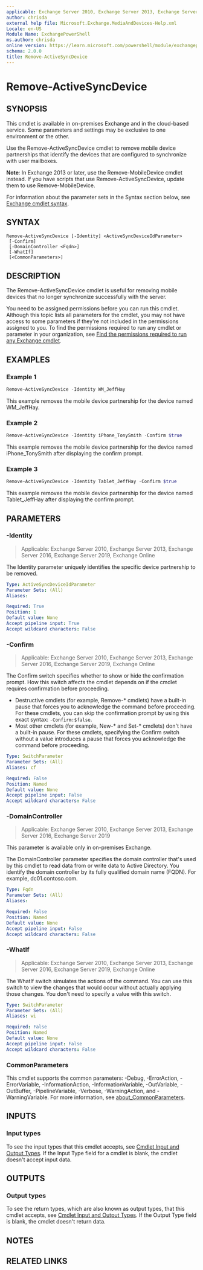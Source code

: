 ```yaml
---
applicable: Exchange Server 2010, Exchange Server 2013, Exchange Server 2016, Exchange Server 2019, Exchange Online
author: chrisda
external help file: Microsoft.Exchange.MediaAndDevices-Help.xml
Locale: en-US
Module Name: ExchangePowerShell
ms.author: chrisda
online version: https://learn.microsoft.com/powershell/module/exchangepowershell/remove-activesyncdevice
schema: 2.0.0
title: Remove-ActiveSyncDevice
---
```


# Remove-ActiveSyncDevice

## SYNOPSIS
This cmdlet is available in on-premises Exchange and in the cloud-based service. Some parameters and settings may be exclusive to one environment or the other.

Use the Remove-ActiveSyncDevice cmdlet to remove mobile device partnerships that identify the devices that are configured to synchronize with user mailboxes.

**Note**: In Exchange 2013 or later, use the Remove-MobileDevice cmdlet instead. If you have scripts that use Remove-ActiveSyncDevice, update them to use Remove-MobileDevice.

For information about the parameter sets in the Syntax section below, see [Exchange cmdlet syntax](https://learn.microsoft.com/powershell/exchange/exchange-cmdlet-syntax).

## SYNTAX

```
Remove-ActiveSyncDevice [-Identity] <ActiveSyncDeviceIdParameter>
 [-Confirm]
 [-DomainController <Fqdn>]
 [-WhatIf]
 [<CommonParameters>]
```

## DESCRIPTION
The Remove-ActiveSyncDevice cmdlet is useful for removing mobile devices that no longer synchronize successfully with the server.

You need to be assigned permissions before you can run this cmdlet. Although this topic lists all parameters for the cmdlet, you may not have access to some parameters if they're not included in the permissions assigned to you. To find the permissions required to run any cmdlet or parameter in your organization, see [Find the permissions required to run any Exchange cmdlet](https://learn.microsoft.com/powershell/exchange/find-exchange-cmdlet-permissions).

## EXAMPLES

### Example 1
```powershell
Remove-ActiveSyncDevice -Identity WM_JeffHay
```

This example removes the mobile device partnership for the device named WM\_JeffHay.

### Example 2
```powershell
Remove-ActiveSyncDevice -Identity iPhone_TonySmith -Confirm $true
```

This example removes the mobile device partnership for the device named iPhone\_TonySmith after displaying the confirm prompt.

### Example 3
```powershell
Remove-ActiveSyncDevice -Identity Tablet_JeffHay -Confirm $true
```

This example removes the mobile device partnership for the device named Tablet\_JeffHay after displaying the confirm prompt.

## PARAMETERS

### -Identity

> Applicable: Exchange Server 2010, Exchange Server 2013, Exchange Server 2016, Exchange Server 2019, Exchange Online

The Identity parameter uniquely identifies the specific device partnership to be removed.

```yaml
Type: ActiveSyncDeviceIdParameter
Parameter Sets: (All)
Aliases:

Required: True
Position: 1
Default value: None
Accept pipeline input: True
Accept wildcard characters: False
```

### -Confirm

> Applicable: Exchange Server 2010, Exchange Server 2013, Exchange Server 2016, Exchange Server 2019, Exchange Online

The Confirm switch specifies whether to show or hide the confirmation prompt. How this switch affects the cmdlet depends on if the cmdlet requires confirmation before proceeding.

- Destructive cmdlets (for example, Remove-\* cmdlets) have a built-in pause that forces you to acknowledge the command before proceeding. For these cmdlets, you can skip the confirmation prompt by using this exact syntax: `-Confirm:$false`.
- Most other cmdlets (for example, New-\* and Set-\* cmdlets) don't have a built-in pause. For these cmdlets, specifying the Confirm switch without a value introduces a pause that forces you acknowledge the command before proceeding.

```yaml
Type: SwitchParameter
Parameter Sets: (All)
Aliases: cf

Required: False
Position: Named
Default value: None
Accept pipeline input: False
Accept wildcard characters: False
```

### -DomainController

> Applicable: Exchange Server 2010, Exchange Server 2013, Exchange Server 2016, Exchange Server 2019

This parameter is available only in on-premises Exchange.

The DomainController parameter specifies the domain controller that's used by this cmdlet to read data from or write data to Active Directory. You identify the domain controller by its fully qualified domain name (FQDN). For example, dc01.contoso.com.

```yaml
Type: Fqdn
Parameter Sets: (All)
Aliases:

Required: False
Position: Named
Default value: None
Accept pipeline input: False
Accept wildcard characters: False
```

### -WhatIf

> Applicable: Exchange Server 2010, Exchange Server 2013, Exchange Server 2016, Exchange Server 2019, Exchange Online

The WhatIf switch simulates the actions of the command. You can use this switch to view the changes that would occur without actually applying those changes. You don't need to specify a value with this switch.

```yaml
Type: SwitchParameter
Parameter Sets: (All)
Aliases: wi

Required: False
Position: Named
Default value: None
Accept pipeline input: False
Accept wildcard characters: False
```

### CommonParameters
This cmdlet supports the common parameters: -Debug, -ErrorAction, -ErrorVariable, -InformationAction, -InformationVariable, -OutVariable, -OutBuffer, -PipelineVariable, -Verbose, -WarningAction, and -WarningVariable. For more information, see [about_CommonParameters](https://go.microsoft.com/fwlink/p/?LinkID=113216).

## INPUTS

### Input types
To see the input types that this cmdlet accepts, see [Cmdlet Input and Output Types](https://go.microsoft.com/fwlink/p/?LinkId=616387). If the Input Type field for a cmdlet is blank, the cmdlet doesn't accept input data.

## OUTPUTS

### Output types
To see the return types, which are also known as output types, that this cmdlet accepts, see [Cmdlet Input and Output Types](https://go.microsoft.com/fwlink/p/?LinkId=616387). If the Output Type field is blank, the cmdlet doesn't return data.

## NOTES

## RELATED LINKS
